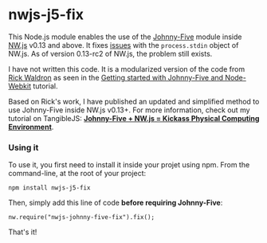 # nwjs-j5-fix

This Node.js module enables the use of the [Johnny-Five](http://johnny-five.io/) module inside 
[NW.js](http://nwjs.io/) v0.13 and above. It fixes [issues](https://github.com/nwjs/nw.js/issues/586) 
with the `process.stdin` object of NW.js. As of version 0.13-rc2 of NW.js, the problem still exists. 

I have not written this code. It is a modularized version of the code from 
[Rick Waldron](https://github.com/rwaldron) as seen in the 
[Getting started with Johnny-Five and Node-Webkit](https://github.com/rwaldron/johnny-five/wiki/Getting-started-with-Johnny-Five-and-Node-Webkit#writing-the-hook)
tutorial.

Based on Rick's work, I have published an updated and simplified method to use Johnny-Five inside 
NW.js v0.13+. For more information, check out my tutorial on TangibleJS: 
**[Johnny-Five + NW.js = Kickass Physical Computing Environment](http://tangiblejs.com/?p=2020)**.

### Using it

To use it, you first need to install it inside your projet using npm. From the command-line, at the
root of your project:

    npm install nwjs-j5-fix

Then, simply add this line of code **before requiring Johnny-Five**:

    nw.require("nwjs-johnny-five-fix").fix();

That's it!
